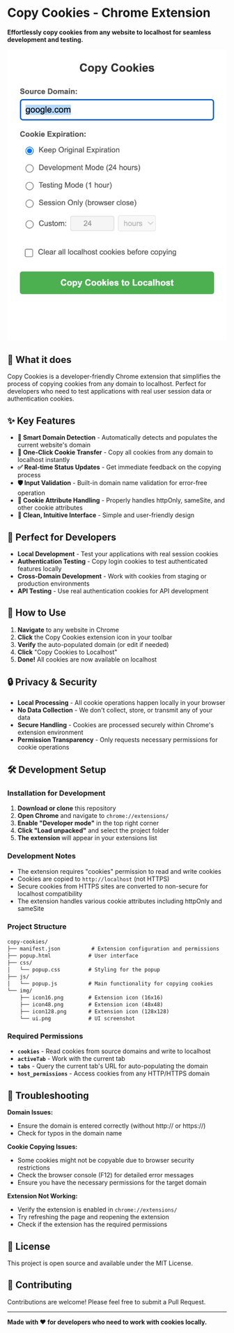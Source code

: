 # Copy Cookies - Chrome Extension

**Effortlessly copy cookies from any website to localhost for seamless development and testing.**

![Copy Cookies Extension UI](img/ui.png)

## 🚀 What it does

Copy Cookies is a developer-friendly Chrome extension that simplifies the process of copying cookies from any domain to localhost. Perfect for developers who need to test applications with real user session data or authentication cookies.

## ✨ Key Features

- **🎯 Smart Domain Detection** - Automatically detects and populates the current website's domain
- **🔄 One-Click Cookie Transfer** - Copy all cookies from any domain to localhost instantly
- **✅ Real-time Status Updates** - Get immediate feedback on the copying process
- **🛡️ Input Validation** - Built-in domain name validation for error-free operation
- **🔧 Cookie Attribute Handling** - Properly handles httpOnly, sameSite, and other cookie attributes
- **🎨 Clean, Intuitive Interface** - Simple and user-friendly design

## 🎯 Perfect for Developers

- **Local Development** - Test your applications with real session cookies
- **Authentication Testing** - Copy login cookies to test authenticated features locally
- **Cross-Domain Development** - Work with cookies from staging or production environments
- **API Testing** - Use real authentication cookies for API development

## 📱 How to Use

1. **Navigate** to any website in Chrome
2. **Click** the Copy Cookies extension icon in your toolbar
3. **Verify** the auto-populated domain (or edit if needed)
4. **Click** "Copy Cookies to Localhost"
5. **Done!** All cookies are now available on localhost

## 🔒 Privacy & Security

- **Local Processing** - All cookie operations happen locally in your browser
- **No Data Collection** - We don't collect, store, or transmit any of your data
- **Secure Handling** - Cookies are processed securely within Chrome's extension environment
- **Permission Transparency** - Only requests necessary permissions for cookie operations

## 🛠️ Development Setup

### Installation for Development

1. **Download or clone** this repository
2. **Open Chrome** and navigate to `chrome://extensions/`
3. **Enable "Developer mode"** in the top right corner
4. **Click "Load unpacked"** and select the project folder
5. **The extension** will appear in your extensions list

### Development Notes

- The extension requires "cookies" permission to read and write cookies
- Cookies are copied to `http://localhost` (not HTTPS)
- Secure cookies from HTTPS sites are converted to non-secure for localhost compatibility
- The extension handles various cookie attributes including httpOnly and sameSite

### Project Structure

```
copy-cookies/
├── manifest.json          # Extension configuration and permissions
├── popup.html            # User interface
├── css/
│   └── popup.css         # Styling for the popup
├── js/
│   └── popup.js          # Main functionality for copying cookies
└── img/
    ├── icon16.png        # Extension icon (16x16)
    ├── icon48.png        # Extension icon (48x48)
    ├── icon128.png       # Extension icon (128x128)
    └── ui.png            # UI screenshot
```

### Required Permissions

- **`cookies`** - Read cookies from source domains and write to localhost
- **`activeTab`** - Work with the current tab
- **`tabs`** - Query the current tab's URL for auto-populating the domain
- **`host_permissions`** - Access cookies from any HTTP/HTTPS domain

## 🐛 Troubleshooting

**Domain Issues:**

- Ensure the domain is entered correctly (without http:// or https://)
- Check for typos in the domain name

**Cookie Copying Issues:**

- Some cookies might not be copyable due to browser security restrictions
- Check the browser console (F12) for detailed error messages
- Ensure you have the necessary permissions for the target domain

**Extension Not Working:**

- Verify the extension is enabled in `chrome://extensions/`
- Try refreshing the page and reopening the extension
- Check if the extension has the required permissions

## 📄 License

This project is open source and available under the MIT License.

## 🤝 Contributing

Contributions are welcome! Please feel free to submit a Pull Request.

---

**Made with ❤️ for developers who need to work with cookies locally.**
